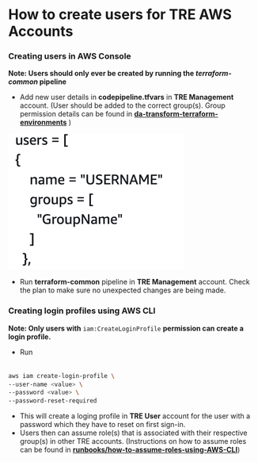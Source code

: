 # How to create users for TRE AWS Accounts

### Creating users in AWS Console

**Note: Users should only ever be created by running the _terraform-common_ pipeline**

- Add new user details in **codepipeline.tfvars** in  **TRE Management** account. (User should be added to the correct group(s). Group permission details can be found in [**da-transform-terraform-environments**](https://github.com/nationalarchives/da-transform-terraform-environments/tree/common/common/templates) )

![Screenshot](images/adding-users-in-tfvars.png)

- Run **terraform-common** pipeline in **TRE Management** account. Check the plan to make sure no unexpected changes are being made.

### Creating login profiles using AWS CLI 

**Note: Only users with** `iam:CreateLoginProfile` **permission can create a login profile.**

-  Run  
```bash

aws iam create-login-profile \
--user-name <value> \
--password <value> \
--password-reset-required
```

- This will create a loging profile in **TRE User** account for the user with a password which they have to reset on first sign-in. 
- Users then can assume role(s) that is associated with their respective group(s) in other TRE accounts. (Instructions on how to assume roles can be found in [**runbooks/how-to-assume-roles-using-AWS-CLI**](https://github.com/nationalarchives/da-transform-dev-documentation/tree/master/runbooks/how-to-assume-roles-using-AWS-CLI))